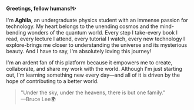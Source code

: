 **Greetings, fellow humans!✨**

I'm **Aghila**, an undergraduate physics student with an immense passion for technology. My heart belongs to the unending cosmos and the mind-bending wonders of the quantum world. Every step I take-every book I read, every lecture I attend, every tutorial I watch, every new technology I explore-brings me closer to understanding the universe and its mysterious beauty. And I have to say, I'm absolutely loving this journey!

I'm an ardent fan of this platform because it empowers me to create, collaborate, and share my work with the world. Although I'm just starting out, I'm learning something new every day—and all of it is driven by the hope of contributing to a better world.

>"Under the sky, under the heavens, there is but one family."  
> —Bruce Lee🌍
